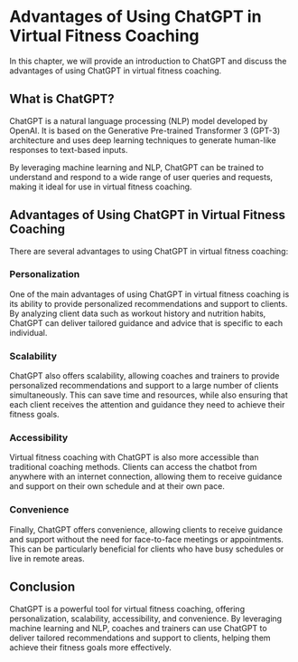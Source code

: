 Advantages of Using ChatGPT in Virtual Fitness Coaching
===========================================================================================

In this chapter, we will provide an introduction to ChatGPT and discuss the advantages of using ChatGPT in virtual fitness coaching.

What is ChatGPT?
----------------

ChatGPT is a natural language processing (NLP) model developed by OpenAI. It is based on the Generative Pre-trained Transformer 3 (GPT-3) architecture and uses deep learning techniques to generate human-like responses to text-based inputs.

By leveraging machine learning and NLP, ChatGPT can be trained to understand and respond to a wide range of user queries and requests, making it ideal for use in virtual fitness coaching.

Advantages of Using ChatGPT in Virtual Fitness Coaching
-------------------------------------------------------

There are several advantages to using ChatGPT in virtual fitness coaching:

### Personalization

One of the main advantages of using ChatGPT in virtual fitness coaching is its ability to provide personalized recommendations and support to clients. By analyzing client data such as workout history and nutrition habits, ChatGPT can deliver tailored guidance and advice that is specific to each individual.

### Scalability

ChatGPT also offers scalability, allowing coaches and trainers to provide personalized recommendations and support to a large number of clients simultaneously. This can save time and resources, while also ensuring that each client receives the attention and guidance they need to achieve their fitness goals.

### Accessibility

Virtual fitness coaching with ChatGPT is also more accessible than traditional coaching methods. Clients can access the chatbot from anywhere with an internet connection, allowing them to receive guidance and support on their own schedule and at their own pace.

### Convenience

Finally, ChatGPT offers convenience, allowing clients to receive guidance and support without the need for face-to-face meetings or appointments. This can be particularly beneficial for clients who have busy schedules or live in remote areas.

Conclusion
----------

ChatGPT is a powerful tool for virtual fitness coaching, offering personalization, scalability, accessibility, and convenience. By leveraging machine learning and NLP, coaches and trainers can use ChatGPT to deliver tailored recommendations and support to clients, helping them achieve their fitness goals more effectively.
